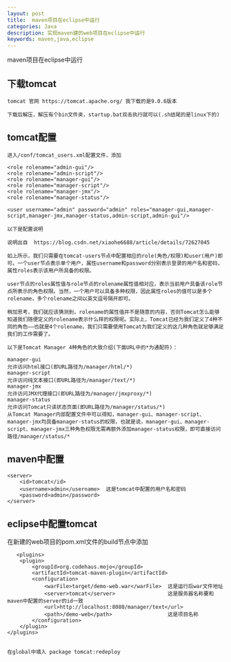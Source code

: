 ```yaml
---
layout: post
title:  maven项目在eclipse中运行
categories: Java
description: 实现maven建的web项目在eclipse中运行
keywords: maven,java,eclipse
---
```


maven项目在eclipse中运行

##  下载tomcat

    tomcat 官网 https://tomcat.apache.org/ 我下载的是9.0.6版本

	下载后解压，解压有个bin文件夹，startup.bat双击执行就可以(.sh结尾的是linux下的)

##  tomcat配置

    进入/conf/tomcat_users.xml配置文件，添加

	<role rolename="admin-gui"/>
    <role rolename="admin-script"/>
    <role rolename="manager-gui"/>
    <role rolename="manager-script"/>
    <role rolename="manager-jmx"/>
    <role rolename="manager-status"/>

    <user username="admin" password="admin" roles="manager-gui,manager-script,manager-jmx,manager-status,admin-script,admin-gui"/>  

	以下是配置说明

	说明出自  https://blog.csdn.net/xiaohe6688/article/details/72627045

    如上所示，我们只需要在tomcat-users节点中配置相应的role(角色/权限)和user(用户)即可。一个user节点表示单个用户，属性username和password分别表示登录的用户名和密码，属性roles表示该用户所具备的权限。

	user节点的roles属性值与role节点的rolename属性值相对应，表示当前用户具备该role节点所表示的角色权限。当然，一个用户可以具备多种权限，因此属性roles的值可以是多个rolename，多个rolename之间以英文逗号隔开即可。

	稍加思考，我们就应该猜测到，rolename的属性值并不是随意的内容，否则Tomcat怎么能够知道我们随便定义的rolename表示什么样的权限呢。实际上，Tomcat已经为我们定义了4种不同的角色——也就是4个rolename，我们只需要使用Tomcat为我们定义的这几种角色就足够满足我们的工作需要了。

	以下是Tomcat Manager 4种角色的大致介绍(下面URL中的*为通配符)：

	manager-gui
	允许访问html接口(即URL路径为/manager/html/*)
	manager-script
	允许访问纯文本接口(即URL路径为/manager/text/*)
	manager-jmx
	允许访问JMX代理接口(即URL路径为/manager/jmxproxy/*)
	manager-status
	允许访问Tomcat只读状态页面(即URL路径为/manager/status/*)
	从Tomcat Manager内部配置文件中可以得知，manager-gui、manager-script、manager-jmx均具备manager-status的权限，也就是说，manager-gui、manager-script、manager-jmx三种角色权限无需再额外添加manager-status权限，即可直接访问路径/manager/status/*

##  maven中配置
    
	<server>  
        <id>tomcat</id>  
        <username>admin</username>  这是tomcat中配置的用户名和密码
        <password>admin</password>  
    </server>

##  eclipse中配置tomcat

   在新建的web项目的pom.xml文件的build节点中添加

       <plugins>  
        <plugin>  
            <groupId>org.codehaus.mojo</groupId>  
            <artifactId>tomcat-maven-plugin</artifactId>  
            <configuration>  
                <warFile>target/demo-web.war</warFile>  这是运行后war文件地址
                <server>tomcat</server>                 这是服务器名称要和maven中配置的server的id一致
                <url>http://localhost:8080/manager/text</url>  
                <path>/demo-web</path>                  这是项目名称
            </configuration>  
        </plugin>  
    </plugins>  


	在global中填入 package tomcat:redeploy



  
